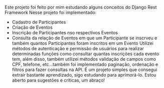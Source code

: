 Este projeto foi feito por mim estudando alguns conceitos do Django Rest Framework
Nesse projeto foi implementado:
- Cadastro de Participantes
- Criação de Eventos
- Inscrição de Participantes nso respectivos Eventos
- Consulta da relação de Eventos em que um Participante se inscrveu e também quantos Participantes foram inscritos em um Evento
Utilizei métodos de autenticação e permissão de usuários para realizar determinadas funções como consultar quantas inscrições cada evento tem, além disso, também utilizei métodos validação de campos como CPF, telefone, etc...também foi implementado paginação, ordenação e filtros para fazer consultas na API.
É um projeto simples que consegui extrair bastante aprendizado, sigo estudando para aprimorá-lo.
Estou aberto para sugestões e críticas, um abraço!
